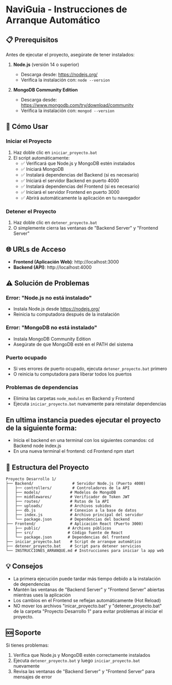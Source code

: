 # NaviGuia - Instrucciones de Arranque Automático

## 📋 Prerequisitos

Antes de ejecutar el proyecto, asegúrate de tener instalados:

1. **Node.js** (versión 14 o superior)
   - Descarga desde: https://nodejs.org/
   - Verifica la instalación con: `node --version`

2. **MongoDB Community Edition**
   - Descarga desde: https://www.mongodb.com/try/download/community
   - Verifica la instalación con: `mongod --version`

## 🚀 Cómo Usar

### Iniciar el Proyecto
1. Haz doble clic en `iniciar_proyecto.bat`
2. El script automáticamente:
   - ✅ Verificará que Node.js y MongoDB estén instalados
   - ✅ Iniciará MongoDB
   - ✅ Instalará dependencias del Backend (si es necesario)
   - ✅ Iniciará el servidor Backend en puerto 4000
   - ✅ Instalará dependencias del Frontend (si es necesario)
   - ✅ Iniciará el servidor Frontend en puerto 3000
   - ✅ Abrirá automáticamente la aplicación en tu navegador

### Detener el Proyecto
1. Haz doble clic en `detener_proyecto.bat`
2. O simplemente cierra las ventanas de "Backend Server" y "Frontend Server"

## 🌐 URLs de Acceso

- **Frontend (Aplicación Web)**: http://localhost:3000
- **Backend (API)**: http://localhost:4000

## ⚠️ Solución de Problemas

### Error: "Node.js no está instalado"
- Instala Node.js desde https://nodejs.org/
- Reinicia tu computadora después de la instalación

### Error: "MongoDB no está instalado"
- Instala MongoDB Community Edition
- Asegúrate de que MongoDB esté en el PATH del sistema

### Puerto ocupado
- Si ves errores de puerto ocupado, ejecuta `detener_proyecto.bat` primero
- O reinicia tu computadora para liberar todos los puertos

### Problemas de dependencias
- Elimina las carpetas `node_modules` en Backend y Frontend
- Ejecuta `iniciar_proyecto.bat` nuevamente para reinstalar dependencias

## En ultima instancia puedes ejecutar el proyecto de la siguiente forma:
- Inicia el backend en una terminal con los siguientes comandos:
   cd Backend
   node index.js
- En una nueva terminal el frontend:
   cd Frontend
   npm start

## 📁 Estructura del Proyecto
```
Proyecto Desarrollo 1/
├── Backend/                 # Servidor Node.js (Puerto 4000)
│   ├── controllers/         # Controladores de la API
│   ├── models/             # Modelos de MongoDB
│   ├── middlewares/        # Verificador de Token JWT
│   ├── routes/             # Rutas de la API
│   ├── uploads/            # Archivos subidos
│   ├── db.js               # Conexion a la base de datos
│   ├── index.js            # Archivo principal del servidor
│   └── package.json        # Dependencias del backend
├── Frontend/               # Aplicación React (Puerto 3000)
│   ├── public/            # Archivos públicos
│   ├── src/               # Código fuente de React
│   └── package.json       # Dependencias del frontend
├── iniciar_proyecto.bat    # Script de arranque automático
├── detener_proyecto.bat    # Script para detener servicios
└── INSTRUCCIONES_ARRANQUE.md # Instrucciones para iniciar la app web
```

## 💡 Consejos

- La primera ejecución puede tardar más tiempo debido a la instalación de dependencias
- Mantén las ventanas de "Backend Server" y "Frontend Server" abiertas mientras uses la aplicación
- Los cambios en el Frontend se reflejan automáticamente (Hot Reload)
- NO mover los archivos "inicar_proyecto.bat" y "detener_proyecto.bat" de la carpeta "Proyecto Desarrollo 1"
  para evitar problemas al iniciar el proyecto.

## 🆘 Soporte

Si tienes problemas:
1. Verifica que Node.js y MongoDB estén correctamente instalados
2. Ejecuta `detener_proyecto.bat` y luego `iniciar_proyecto.bat` nuevamente
3. Revisa las ventanas de "Backend Server" y "Frontend Server" para mensajes de error

